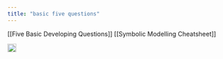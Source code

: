 ```yaml
---
title: "basic five questions"
---
```


[[Five Basic Developing Questions]]
[[Symbolic Modelling Cheatsheet]]

<img src='https://scrapbox.io/api/pages/nishio/en/icon' alt='en.icon' height="19.5"/>
